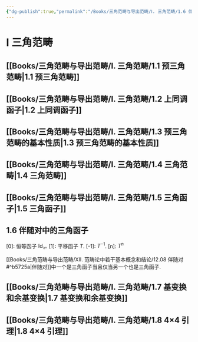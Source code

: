 ```yaml
---
{"dg-publish":true,"permalink":"/Books/三角范畴与导出范畴/Ⅰ. 三角范畴/1.6 伴随对中的三角函子/","dgPassFrontmatter":true,"created":"2024-08-04T20:20:14.203+08:00","updated":"2024-08-05T09:41:26.338+08:00"}
---
```


# Ⅰ 三角范畴

## [[Books/三角范畴与导出范畴/Ⅰ. 三角范畴/1.1 预三角范畴\|1.1 预三角范畴]]
## [[Books/三角范畴与导出范畴/Ⅰ. 三角范畴/1.2 上同调函子\|1.2 上同调函子]]
## [[Books/三角范畴与导出范畴/Ⅰ. 三角范畴/1.3 预三角范畴的基本性质\|1.3 预三角范畴的基本性质]]
## [[Books/三角范畴与导出范畴/Ⅰ. 三角范畴/1.4 三角范畴\|1.4 三角范畴]]
## [[Books/三角范畴与导出范畴/Ⅰ. 三角范畴/1.5 三角函子\|1.5 三角函子]]
## 1.6 伴随对中的三角函子

\[0]:  恒等函子 $\mathrm{Id}_\mathcal{C}$.
\[1]: 平移函子 $T$.
\[-1]: $T^{-1}$.
\[n]: $T^{n}$

[[Books/三角范畴与导出范畴/ⅩⅡ. 范畴论中若干基本概念和结论/12.08 伴随对#^b5725a\|伴随对]]中一个是三角函子当且仅当另一个也是三角函子.

## [[Books/三角范畴与导出范畴/Ⅰ. 三角范畴/1.7 基变换和余基变换\|1.7 基变换和余基变换]]
## [[Books/三角范畴与导出范畴/Ⅰ. 三角范畴/1.8 4×4 引理\|1.8 4×4 引理]]